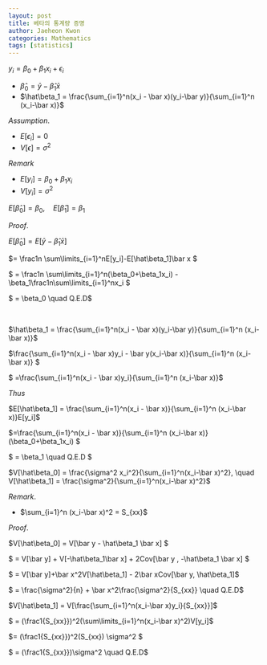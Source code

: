 ```yaml
---
layout: post
title: 베타의 통계량 증명
author: Jaeheon Kwon
categories: Mathematics
tags: [statistics]
---
```




$y_i = \beta_0+\beta_1x_i + \epsilon_i$

- $\hat\beta_0 = \bar y - \hat\beta_1\bar x$
- $\hat\beta_1 = \frac{\sum_{i=1}^n(x_i - \bar x)(y_i-\bar y)}{\sum_{i=1}^n (x_i-\bar x)}$



$Assumption.$

- $E[\epsilon_i] = 0$
- $V[\epsilon] = \sigma^2$

$Remark$

- $E[y_i] = \beta_0 + \beta_1x_i$
- $V[y_i] = \sigma^2$



$E[\hat\beta_0]=\beta_0 ,\quad E[\hat\beta_1] =\beta_1$



$Proof.$

$E[\hat\beta_0] = E[\bar y - \hat\beta_1 \bar x]$ 

$= \frac1n \sum\limits_{i=1}^nE[y_i]-E[\hat\beta_1]\bar x $

$ = \frac1n \sum\limits_{i=1}^n(\beta_0+\beta_1x_i) - \beta_1\frac1n\sum\limits_{i=1}^nx_i $

$ = \beta_0 \quad Q.E.D$

<br>



$\hat\beta_1 = \frac{\sum_{i=1}^n(x_i - \bar x)(y_i-\bar y)}{\sum_{i=1}^n (x_i-\bar x)}$

$\frac{\sum_{i=1}^n(x_i - \bar x)y_i - \bar y(x_i-\bar x)}{\sum_{i=1}^n (x_i-\bar x)} $

$ =\frac{\sum_{i=1}^n(x_i - \bar x)y_i}{\sum_{i=1}^n (x_i-\bar x)}$

$Thus$

$E[\hat\beta_1] = \frac{\sum_{i=1}^n(x_i - \bar x)}{\sum_{i=1}^n (x_i-\bar x)}E[y_i]$

$=\frac{\sum_{i=1}^n(x_i - \bar x)}{\sum_{i=1}^n (x_i-\bar x)}(\beta_0+\beta_1x_i) $

$ = \beta_1 \quad Q.E.D $



$V[\hat\beta_0] = \frac{\sigma^2 x_i^2}{\sum_{i=1}^n(x_i-\bar x)^2}, \quad V[\hat\beta_1] = \frac{\sigma^2}{\sum_{i=1}^n(x_i-\bar x)^2}$

$Remark.$

- $\sum_{i=1}^n (x_i-\bar x)^2 = S_{xx}$



$Proof.$

$V[\hat\beta_0] = V[\bar y - \hat\beta_1 \bar x] $

$ = V[\bar y] + V[-\hat\beta_1\bar x] + 2Cov[\bar y , -\hat\beta_1 \bar x] $

$ = V[\bar y]+\bar x^2V[\hat\beta_1] - 2\bar xCov[\bar y, \hat\beta_1]$

$ = \frac{\sigma^2}{n} + \bar x^2\frac{\sigma^2}{S_{xx}} \quad Q.E.D$



$V[\hat\beta_1] = V[\frac{\sum_{i=1}^n(x_i-\bar x)y_i}{S_{xx}}]$

$ = (\frac1{S_{xx}})^2(\sum\limits_{i=1}^n(x_i-\bar x)^2)V[y_i]$

$= (\frac1{S_{xx}})^2(S_{xx}) \sigma^2 $

$ = (\frac1{S_{xx}})\sigma^2 \quad Q.E.D$

